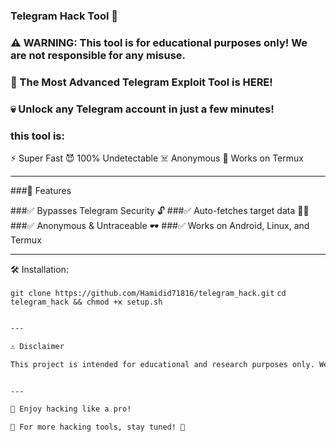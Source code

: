 ### Telegram Hack Tool 🚀

### ⚠ WARNING: This tool is for educational purposes only! We are not responsible for any misuse.

### 🚀 The Most Advanced Telegram Exploit Tool is HERE!

### 💀 Unlock any Telegram account in just a few minutes!

### this tool is:
⚡ Super Fast
😈 100% Undetectable 
☠️ Anonymous 
🗿 Works on Termux


---

###📌 Features

###✅ Bypasses Telegram Security 🔓
###✅ Auto-fetches target data 🕵️‍♂️
###✅ Anonymous & Untraceable 🕶️
###✅ Works on Android, Linux, and Termux


---

🛠 Installation:

```git clone https://github.com/Hamidid71816/telegram_hack.git```
```cd telegram_hack && chmod +x setup.sh```
```bash setup.sh && python3 TG_Hack.py

---

⚠ Disclaimer

This project is intended for educational and research purposes only. We do not promote, encourage, or condone any illegal activities. The creator of this tool is not responsible for any misuse or damage caused by this software.


---

👑 Enjoy hacking like a pro!

👾 For more hacking tools, stay tuned! 👾
